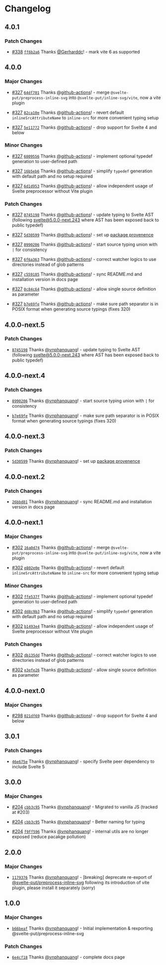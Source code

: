 # Changelog

## 4.0.1

### Patch Changes

- [#338](https://github.com/vnphanquang/svelte-put/pull/338) [`ff6b2a6`](https://github.com/vnphanquang/svelte-put/commit/ff6b2a6d3257fc03e76467f057aabb5ced3fab34) Thanks [@Gerharddc](https://github.com/Gerharddc)! - mark vite 6 as supported

## 4.0.0

### Major Changes

- [#327](https://github.com/vnphanquang/svelte-put/pull/327) [`64df701`](https://github.com/vnphanquang/svelte-put/commit/64df701eb57bfcc85b5dd6fffab3591b48df42ca) Thanks [@github-actions](https://github.com/apps/github-actions)! - merge `@svelte-put/preprocess-inline-svg` into `@svelte-put/inline-svg/vite`, now a vite plugin

- [#327](https://github.com/vnphanquang/svelte-put/pull/327) [`82ca10e`](https://github.com/vnphanquang/svelte-put/commit/82ca10eb72f204b3b55c3b55474ca35371df0392) Thanks [@github-actions](https://github.com/apps/github-actions)! - revert default `inlineSrcAttributeName` to `inline-src` for more convenient typing setup

- [#327](https://github.com/vnphanquang/svelte-put/pull/327) [`5e11772`](https://github.com/vnphanquang/svelte-put/commit/5e11772245ba9eedf3cf0a2326892c885175ebdf) Thanks [@github-actions](https://github.com/apps/github-actions)! - drop support for Svelte 4 and below

### Minor Changes

- [#327](https://github.com/vnphanquang/svelte-put/pull/327) [`6809556`](https://github.com/vnphanquang/svelte-put/commit/6809556097c17737f63787dfc041678e5dac6296) Thanks [@github-actions](https://github.com/apps/github-actions)! - implement optional typedef generation to user-defined path

- [#327](https://github.com/vnphanquang/svelte-put/pull/327) [`16b5eb6`](https://github.com/vnphanquang/svelte-put/commit/16b5eb64be59c00d700ea7f4accee842f3c38b24) Thanks [@github-actions](https://github.com/apps/github-actions)! - simplify `typedef` generation with default path and no setup required

- [#327](https://github.com/vnphanquang/svelte-put/pull/327) [`6d1d953`](https://github.com/vnphanquang/svelte-put/commit/6d1d953da50711e114c9a24b351577b999275c72) Thanks [@github-actions](https://github.com/apps/github-actions)! - allow independent usage of Svelte preprocessor without Vite plugin

### Patch Changes

- [#327](https://github.com/vnphanquang/svelte-put/pull/327) [`8745198`](https://github.com/vnphanquang/svelte-put/commit/874519803cc04f1124d7d028ab5029937bf921f3) Thanks [@github-actions](https://github.com/apps/github-actions)! - update typing to Svelte AST (following [svelte@5.0.0-next.243](https://github.com/sveltejs/svelte/releases/tag/svelte%405.0.0-next.243) where AST has been exposed back to public typedef)

- [#327](https://github.com/vnphanquang/svelte-put/pull/327) [`5d30599`](https://github.com/vnphanquang/svelte-put/commit/5d3059929a1846fae63e8e35a1423544321f55cc) Thanks [@github-actions](https://github.com/apps/github-actions)! - set up [package provenence](https://docs.npmjs.com/generating-provenance-statements#publishing-packages-with-provenance-via-github-actions)

- [#327](https://github.com/vnphanquang/svelte-put/pull/327) [`8990206`](https://github.com/vnphanquang/svelte-put/commit/89902067a60ebe05a18b34c6fbb0eb8ba1a965a1) Thanks [@github-actions](https://github.com/apps/github-actions)! - start source typing union with `|` for consistency

- [#327](https://github.com/vnphanquang/svelte-put/pull/327) [`6f6a363`](https://github.com/vnphanquang/svelte-put/commit/6f6a3630a94cad849d5b43b33765549d337b288c) Thanks [@github-actions](https://github.com/apps/github-actions)! - correct watcher logics to use directories instead of glob patterns

- [#327](https://github.com/vnphanquang/svelte-put/pull/327) [`c559185`](https://github.com/vnphanquang/svelte-put/commit/c55918517ef53fbc07870fa33e1f6c2e13e7c995) Thanks [@github-actions](https://github.com/apps/github-actions)! - sync README.md and installation version in docs page

- [#327](https://github.com/vnphanquang/svelte-put/pull/327) [`0c84c64`](https://github.com/vnphanquang/svelte-put/commit/0c84c644c3c4d34adaec89c5d7a73a6223cbf004) Thanks [@github-actions](https://github.com/apps/github-actions)! - allow single source definition as parameter

- [#327](https://github.com/vnphanquang/svelte-put/pull/327) [`b7e69fe`](https://github.com/vnphanquang/svelte-put/commit/b7e69fe31946fe875454f764ec4a81f377ad7603) Thanks [@github-actions](https://github.com/apps/github-actions)! - make sure path separator is in POSIX format when generating source typings (fixes 320)

## 4.0.0-next.5

### Patch Changes

- [`8745198`](https://github.com/vnphanquang/svelte-put/commit/874519803cc04f1124d7d028ab5029937bf921f3) Thanks [@vnphanquang](https://github.com/vnphanquang)! - update typing to Svelte AST (following [svelte@5.0.0-next.243](https://github.com/sveltejs/svelte/releases/tag/svelte%405.0.0-next.243) where AST has been exposed back to public typedef)

## 4.0.0-next.4

### Patch Changes

- [`8990206`](https://github.com/vnphanquang/svelte-put/commit/89902067a60ebe05a18b34c6fbb0eb8ba1a965a1) Thanks [@vnphanquang](https://github.com/vnphanquang)! - start source typing union with `|` for consistency

- [`b7e69fe`](https://github.com/vnphanquang/svelte-put/commit/b7e69fe31946fe875454f764ec4a81f377ad7603) Thanks [@vnphanquang](https://github.com/vnphanquang)! - make sure path separator is in POSIX format when generating source typings (fixes 320)

## 4.0.0-next.3

### Patch Changes

- [`5d30599`](https://github.com/vnphanquang/svelte-put/commit/5d3059929a1846fae63e8e35a1423544321f55cc) Thanks [@vnphanquang](https://github.com/vnphanquang)! - set up [package provenence](https://docs.npmjs.com/generating-provenance-statements#publishing-packages-with-provenance-via-github-actions)

## 4.0.0-next.2

### Patch Changes

- [`26bbd81`](https://github.com/vnphanquang/svelte-put/commit/26bbd813c1e65ead04d5d6bcb29b97a34045646b) Thanks [@vnphanquang](https://github.com/vnphanquang)! - sync README.md and installation version in docs page

## 4.0.0-next.1

### Major Changes

- [#302](https://github.com/vnphanquang/svelte-put/pull/302) [`16a0d74`](https://github.com/vnphanquang/svelte-put/commit/16a0d744b28d1a9c9f2d50328d84c90432b1946e) Thanks [@github-actions](https://github.com/apps/github-actions)! - merge `@svelte-put/preprocess-inline-svg` into `@svelte-put/inline-svg/vite`, now a vite plugin

- [#302](https://github.com/vnphanquang/svelte-put/pull/302) [`e802e0e`](https://github.com/vnphanquang/svelte-put/commit/e802e0ede6c22186c33a57b052114087a0433585) Thanks [@github-actions](https://github.com/apps/github-actions)! - revert default `inlineSrcAttributeName` to `inline-src` for more convenient typing setup

### Minor Changes

- [#302](https://github.com/vnphanquang/svelte-put/pull/302) [`ffe537f`](https://github.com/vnphanquang/svelte-put/commit/ffe537fc9296c11a5782e8e34d6a746658be6226) Thanks [@github-actions](https://github.com/apps/github-actions)! - implement optional typedef generation to user-defined path

- [#302](https://github.com/vnphanquang/svelte-put/pull/302) [`dd8c9b3`](https://github.com/vnphanquang/svelte-put/commit/dd8c9b34fd360f37a47217b6b69409a5b288c490) Thanks [@github-actions](https://github.com/apps/github-actions)! - simplify `typedef` generation with default path and no setup required

- [#302](https://github.com/vnphanquang/svelte-put/pull/302) [`b1493e4`](https://github.com/vnphanquang/svelte-put/commit/b1493e418200a70b29a250048d2ab131887ac671) Thanks [@github-actions](https://github.com/apps/github-actions)! - allow independent usage of Svelte preprocessor without Vite plugin

### Patch Changes

- [#302](https://github.com/vnphanquang/svelte-put/pull/302) [`db135dd`](https://github.com/vnphanquang/svelte-put/commit/db135dd83a183115c98a462d525b5cae4ca55474) Thanks [@github-actions](https://github.com/apps/github-actions)! - correct watcher logics to use directories instead of glob patterns

- [#302](https://github.com/vnphanquang/svelte-put/pull/302) [`e3efe26`](https://github.com/vnphanquang/svelte-put/commit/e3efe260d8c909b530bf5f5b024fbebdf1fb2b6c) Thanks [@github-actions](https://github.com/apps/github-actions)! - allow single source definition as parameter

## 4.0.0-next.0

### Major Changes

- [#298](https://github.com/vnphanquang/svelte-put/pull/298) [`021df69`](https://github.com/vnphanquang/svelte-put/commit/021df69843737226e4a147ff963df54463d81a77) Thanks [@github-actions](https://github.com/apps/github-actions)! - drop support for Svelte 4 and below

## 3.0.1

### Patch Changes

- [`46e675e`](https://github.com/vnphanquang/svelte-put/commit/46e675e05e87ca042af231cd059dc944cd6080d5) Thanks [@vnphanquang](https://github.com/vnphanquang)! - specify Svelte peer dependency to include Svelte 5

## 3.0.0

### Major Changes

- [#204](https://github.com/vnphanquang/svelte-put/pull/204) [`cbb3c95`](https://github.com/vnphanquang/svelte-put/commit/cbb3c95408971b114edcf22ef3f930912f3144f5) Thanks [@vnphanquang](https://github.com/vnphanquang)! - Migrated to vanilla JS (tracked at #203)

- [#204](https://github.com/vnphanquang/svelte-put/pull/204) [`cbb3c95`](https://github.com/vnphanquang/svelte-put/commit/cbb3c95408971b114edcf22ef3f930912f3144f5) Thanks [@vnphanquang](https://github.com/vnphanquang)! - Better naming for typing

- [#204](https://github.com/vnphanquang/svelte-put/pull/204) [`f9ff596`](https://github.com/vnphanquang/svelte-put/commit/f9ff5968a9ffdfbdcb4988afcb6068fbe6069f07) Thanks [@vnphanquang](https://github.com/vnphanquang)! - internal utils are no longer exposed (reduce pacakge pollution)

## 2.0.0

### Major Changes

- [`1179376`](https://github.com/vnphanquang/svelte-put/commit/11793763c6579ed092a114eea0e8fc6f56f3a845) Thanks [@vnphanquang](https://github.com/vnphanquang)! - [breaking] deprecate re-export of [@svelte-put/preprocess-inline-svg](https://svelte-put.vnphanquang.com/docs/preprocess-inline-svg) following its introduction of vite plugin, please install it separately (sorry)

## 1.0.0

### Major Changes

- [`b66beaf`](https://github.com/vnphanquang/svelte-put/commit/b66beaf82a936b5d94cac6b81854bf3cce4f0586) Thanks [@vnphanquang](https://github.com/vnphanquang)! - Initial implementation & rexporting @svelte-put/preprocess-inline-svg

### Patch Changes

- [`6e4cf18`](https://github.com/vnphanquang/svelte-put/commit/6e4cf18abb09f1194f030763631747e521514912) Thanks [@vnphanquang](https://github.com/vnphanquang)! - complete docs page
